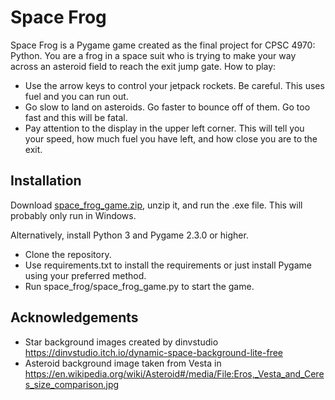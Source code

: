 # Space Frog

Space Frog is a Pygame game created as the final project for CPSC 4970: Python.  You are a frog in a space suit who is trying to make your way across an asteroid field to reach the exit jump gate. How to play:
* Use the arrow keys to control your jetpack rockets.  Be careful.  This uses fuel and you can run out.
* Go slow to land on asteroids. Go faster to bounce off of them.  Go too fast and this will be fatal.
* Pay attention to the display in the upper left corner.  This will tell you your speed, how much fuel you have left, and how close you are to the exit.

## Installation

Download [space_frog_game.zip](dist/space_frog_game.zip), unzip it, and run the .exe file.  This will probably only run in Windows.

Alternatively, install Python 3 and Pygame 2.3.0 or higher.

* Clone the repository.
* Use requirements.txt to install the requirements or just install Pygame using your preferred method.
* Run space_frog/space_frog_game.py to start the game.

## Acknowledgements

* Star background images created by dinvstudio <https://dinvstudio.itch.io/dynamic-space-background-lite-free>
* Asteroid background image taken from Vesta in <https://en.wikipedia.org/wiki/Asteroid#/media/File:Eros,_Vesta_and_Ceres_size_comparison.jpg>